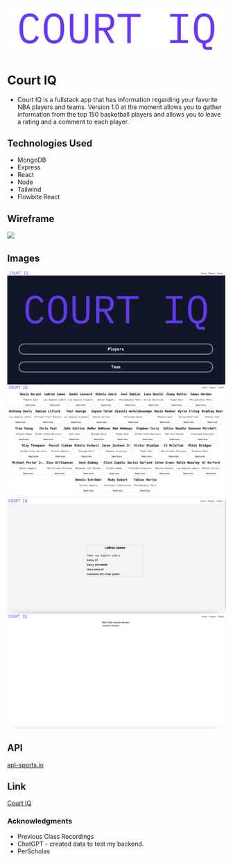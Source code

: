 
<p>
<img src="https://github.com/AddyRdz/CourtIQ_Backend/blob/main/public/images/court-iq-high-resolution-logo-transparent.png?raw=true">
</p>

# Court IQ
* Court IQ is a fullstack app that has information regarding your favorite NBA players and teams. Version 1.0 at the moment allows you to gather information from the top 150 basketball players and allows you to leave a rating and a comment to each player.

## Technologies Used
* MongoDB
* Express
* React
* Node
* Tailwind
* Flowbite React

## Wireframe
<img src="https://github.com/AddyRdz/CourtIQ_Frontend/blob/main/src/images/Screenshot%202024-10-23%20at%201.35.22%E2%80%AFPM.png?raw=true">

## Images
 <img src="https://github.com/AddyRdz/CourtIQ_Frontend/blob/main/src/images/Home.png?raw=true">
 <img src="https://github.com/AddyRdz/CourtIQ_Frontend/blob/main/src/images/Players.png?raw=true">
 <img src="https://github.com/AddyRdz/CourtIQ_Frontend/blob/main/src/images/Player_Info.png?raw=true">
 <img src="https://github.com/AddyRdz/CourtIQ_Frontend/blob/main/src/images/Team.png?raw=true">

## API
[api-sports.io](https://api-sports.io/documentation/nba/v2#tag/Teams/operation/get-teams)

## Link
[Court IQ](https://courtiq-ar.netlify.app/)

### Acknowledgments
* Previous Class Recordings
* ChatGPT - created data to test my backend.
* PerScholas 
